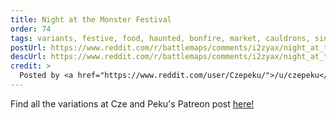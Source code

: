 ```yaml
---
title: Night at the Monster Festival
order: 74
tags: variants, festive, food, haunted, bonfire, market, cauldrons, sinister, running-water, water, trees, grass, night, variant:rain, variant:day, artist:czepeku, variant-of:czepeku-medieval-monster-festival
postUrl: https://www.reddit.com/r/battlemaps/comments/i2zyax/night_at_the_monster_festival_26x42/
descUrl: https://www.reddit.com/r/battlemaps/comments/i2zyax/night_at_the_monster_festival_26x42/g0817kn/
credit: >
  Posted by <a href="https://www.reddit.com/user/Czepeku/">/u/czepeku</a> to <a href="https://www.reddit.com/r/battlemaps/">/r/battlemaps</a> in Aug, 2020. <br/> Please support the artist on <a href="https://www.patreon.com/czepeku/posts">Patreon</a> and <a href="https://marketplace.roll20.net/browse/publisher/327/czepeku">Roll20</a>, as well as follow them on <a href="https://twitter.com/czepeku">Twitter</a>, <a href="https://www.artstation.com/czepeku">ArtStation</a>
---
```

Find all the variations at Cze and Peku's Patreon post <a href="https://www.patreon.com/posts/medieval-monster-28017793" title="Medieval Monster Festival by Czepeku on Patreon">here!</a>
